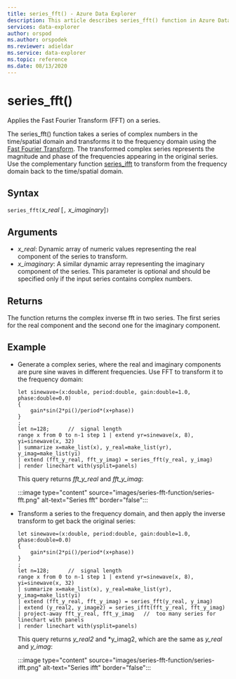 ```yaml
---
title: series_fft() - Azure Data Explorer
description: This article describes series_fft() function in Azure Data Explorer.
services: data-explorer
author: orspod
ms.author: orspodek
ms.reviewer: adieldar
ms.service: data-explorer
ms.topic: reference
ms.date: 08/13/2020
---
```

# series_fft()

Applies the Fast Fourier Transform (FFT) on a series.  

The series_fft() function takes a series of complex numbers in the time/spatial domain and transforms it to the frequency domain using the [Fast Fourier Transform](https://en.wikipedia.org/wiki/Fast_Fourier_transform). The transformed complex series represents the magnitude and phase of the frequencies appearing in the original series. Use the complementary function [series_ifft](series-ifft-function.md) to transform from the frequency domain back to the time/spatial domain.

## Syntax

`series_fft(`*x_real* [`,` *x_imaginary*]`)`

## Arguments

* *x_real*: Dynamic array of numeric values representing the real component of the series to transform.
* *x_imaginary*: A similar dynamic array representing the imaginary component of the series. This parameter is optional and should be specified only if the input series contains complex numbers.

## Returns

The function returns the complex inverse fft in two series. The first series for the real component and the second one for the imaginary component.

## Example

* Generate a complex series, where the real and imaginary components are pure sine waves in different frequencies. Use FFT to transform it to the frequency domain:

    <!-- csl: https://help.kusto.windows.net/Samples -->
    ```kusto
    let sinewave=(x:double, period:double, gain:double=1.0, phase:double=0.0)
    {
        gain*sin(2*pi()/period*(x+phase))
    }
    ;
    let n=128;      //  signal length
    range x from 0 to n-1 step 1 | extend yr=sinewave(x, 8), yi=sinewave(x, 32)
    | summarize x=make_list(x), y_real=make_list(yr), y_imag=make_list(yi)
    | extend (fft_y_real, fft_y_imag) = series_fft(y_real, y_imag)
    | render linechart with(ysplit=panels)
    ```
    
    This query returns *fft_y_real* and *fft_y_imag*:  
    
    :::image type="content" source="images/series-fft-function/series-fft.png" alt-text="Series fft" border="false":::
    
* Transform a series to the frequency domain, and then apply the inverse transform to get back the original series:

    <!-- csl: https://help.kusto.windows.net/Samples -->
    ```kusto
    let sinewave=(x:double, period:double, gain:double=1.0, phase:double=0.0)
    {
        gain*sin(2*pi()/period*(x+phase))
    }
    ;
    let n=128;      //  signal length
    range x from 0 to n-1 step 1 | extend yr=sinewave(x, 8), yi=sinewave(x, 32)
    | summarize x=make_list(x), y_real=make_list(yr), y_imag=make_list(yi)
    | extend (fft_y_real, fft_y_imag) = series_fft(y_real, y_imag)
    | extend (y_real2, y_image2) = series_ifft(fft_y_real, fft_y_imag)
    | project-away fft_y_real, fft_y_imag   //  too many series for linechart with panels
    | render linechart with(ysplit=panels)
    ```
    
    This query returns *y_real2* and *y_imag2, which are the same as *y_real* and *y_imag*:  
    
    :::image type="content" source="images/series-fft-function/series-ifft.png" alt-text="Series ifft" border="false":::
    